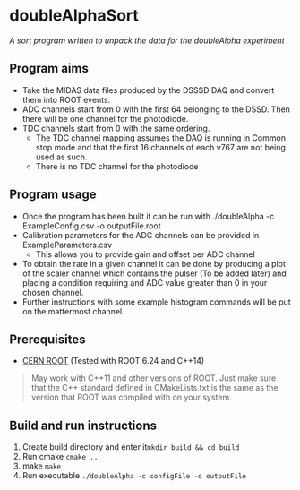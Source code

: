 # doubleAlphaSort
*A sort program written to unpack the data for the doubleAlpha experiment*
## Program aims
- Take the MIDAS data files produced by the DSSSD DAQ and convert them into ROOT events.
- ADC channels start from 0 with the first 64 belonging to the DSSD. Then there will be one channel for the photodiode.
- TDC channels start from 0 with the same ordering.
  - The TDC channel mapping assumes the DAQ is running in Common stop mode and that the first 16 channels of each v767 are not being used as such. 
  - There is no TDC channel for the photodiode
## Program usage
- Once the program has been built it can be run with ./doubleAlpha -c ExampleConfig.csv -o outputFile.root
- Calibration parameters for the ADC channels can be provided in ExampleParameters.csv
  - This allows you to provide gain and offset per ADC channel
- To obtain the rate in a given channel it can be done by producing a plot of the scaler channel which contains the pulser (To be added later) and placing a condition requiring and ADC value greater than 0 in your chosen channel.
- Further instructions with some example histogram commands will be put on the mattermost channel.
## Prerequisites
- [CERN ROOT](https://root.cern/) (Tested with ROOT 6.24 and C++14)
> May work with C++11 and other versions of ROOT. Just make sure that the C++ standard defined in CMakeLists.txt is the same as the version that ROOT was compiled with on your system.
> 
## Build and run instructions
1. Create build directory and enter it`mkdir build && cd build`
2. Run cmake `cmake ..`
3. make `make`
4. Run executable `./doubleAlpha -c configFile -o outputFile`
